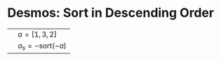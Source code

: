 # Desmos: Sort in Descending Order

| | |
|--|--|
| | $a = [1,3,2]$ |
| | $a_s = -\text{sort}(-a)$ |
